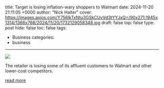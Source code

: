 title: Target is losing inflation-wary shoppers to Walmart
date: 2024-11-20 21:11:05 +0000
author: "Nick Halter"
cover: https://images.axios.com/Y756lkTxNtu3GSkCUvVd3tYYJxQ=/90x271:1945x1314/1366x768/2024/11/20/1732129058348.jpg
draft: false
top: false
type: post
hide: false
toc: false
tags:
  - Business
categories:
  - business
---

![](https://images.axios.com/Y756lkTxNtu3GSkCUvVd3tYYJxQ=/90x271:1945x1314/1366x768/2024/11/20/1732129058348.jpg)

The retailer is losing some of its affluent customers to Walmart and other lower-cost competitors.

[read more](https://www.axios.com/local/twin-cities/2024/11/20/target-earnings-miss-walmart-stock-price)
